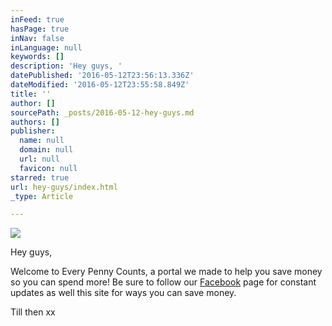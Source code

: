 ```yaml
---
inFeed: true
hasPage: true
inNav: false
inLanguage: null
keywords: []
description: 'Hey guys, '
datePublished: '2016-05-12T23:56:13.336Z'
dateModified: '2016-05-12T23:55:58.849Z'
title: ''
author: []
sourcePath: _posts/2016-05-12-hey-guys.md
authors: []
publisher:
  name: null
  domain: null
  url: null
  favicon: null
starred: true
url: hey-guys/index.html
_type: Article

---
```

![](https://the-grid-user-content.s3-us-west-2.amazonaws.com/a398ace5-ff71-433a-a2ba-5decf4ab8454.jpg)

Hey guys, 

Welcome to Every Penny Counts, a portal we made to help you save money so you can spend more! Be sure to follow our [Facebook][0] page for constant updates as well this site for ways you can save money. 

Till then xx

[0]: null